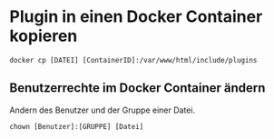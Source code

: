 # Plugin in einen Docker Container kopieren

```
docker cp [DATEI] [ContainerID]:/var/www/html/include/plugins
```
## Benutzerrechte im Docker Container ändern

Andern des Benutzer und der Gruppe einer Datei.
```
chown [Benutzer]:[GRUPPE] [Datei]
```
